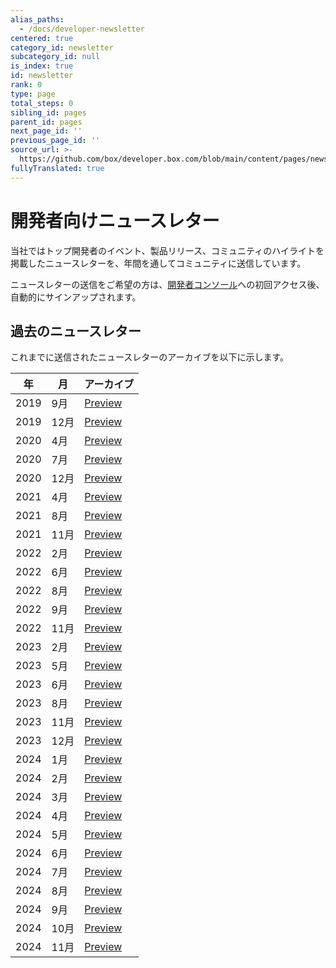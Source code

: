 ```yaml
---
alias_paths:
  - /docs/developer-newsletter
centered: true
category_id: newsletter
subcategory_id: null
is_index: true
id: newsletter
rank: 0
type: page
total_steps: 0
sibling_id: pages
parent_id: pages
next_page_id: ''
previous_page_id: ''
source_url: >-
  https://github.com/box/developer.box.com/blob/main/content/pages/newsletter/index.md
fullyTranslated: true
---
```

# 開発者向けニュースレター

当社ではトップ開発者のイベント、製品リリース、コミュニティのハイライトを掲載したニュースレターを、年間を通してコミュニティに送信しています。

ニュースレターの送信をご希望の方は、[開発者コンソール][dc]への初回アクセス後、自動的にサインアップされます。

## 過去のニュースレター

これまでに送信されたニュースレターのアーカイブを以下に示します。

| 年    | 月   | アーカイブ                        |
| ---- | --- | ---------------------------- |
| 2019 | 9月  | [Preview][download-2019-q3]  |
| 2019 | 12月 | [Preview][download-2019-q4]  |
| 2020 | 4月  | [Preview][download-2020-q1]  |
| 2020 | 7月  | [Preview][download-2020-q2]  |
| 2020 | 12月 | [Preview][download-2020-q4]  |
| 2021 | 4月  | [Preview][download-2021-q1]  |
| 2021 | 8月  | [Preview][download-2021-q3]  |
| 2021 | 11月 | [Preview][download-2021-q4]  |
| 2022 | 2月  | [Preview][download-2022-q1]  |
| 2022 | 6月  | [Preview][download-2022-q2]  |
| 2022 | 8月  | [Preview][download-2022-q3]  |
| 2022 | 9月  | [Preview][download-2022-se]  |
| 2022 | 11月 | [Preview][download-2022-q4]  |
| 2023 | 2月  | [Preview][download-2023-q1]  |
| 2023 | 5月  | [Preview][download-2023-q2]  |
| 2023 | 6月  | [Preview][download-2023-se]  |
| 2023 | 8月  | [Preview][download-2023-q3]  |
| 2023 | 11月 | [Preview][download-2023-q4]  |
| 2023 | 12月 | [Preview][download-2023-dec] |
| 2024 | 1月  | [Preview][download-2024-jan] |
| 2024 | 2月  | [Preview][download-2024-feb] |
| 2024 | 3月  | [Preview][download-2024-mar] |
| 2024 | 4月  | [Preview][download-2024-apr] |
| 2024 | 5月  | [Preview][download-2024-may] |
| 2024 | 6月  | [Preview][download-2024-jun] |
| 2024 | 7月  | [Preview][download-2024-jul] |
| 2024 | 8月  | [Preview][download-2024-aug] |
| 2024 | 9月  | [Preview][download-2024-sep] |
| 2024 | 10月 | [Preview][download-2024-oct] |
| 2024 | 11月 | [Preview][download-2024-nov] |

[dc]: https://cloud.app.box.com/developers/console

[download-2019-q3]: https://cloud.box.com/s/m7i1r21wudyl2cjnhotgvggou36w8rbx

[download-2019-q4]: https://cloud.box.com/s/55khsung9j7ypzf47uh5e47nwqqyn2gh

[download-2020-q1]: https://cloud.box.com/s/fal9cbf3072hkmq1d2me80e8rvxho3mo

[download-2020-q2]: https://cloud.box.com/s/gdspcda2me3lsa8b2n52ka5xwzypur2v

[download-2020-q4]: https://cloud.box.com/s/kt2cwk8ntj4no0j3ejk2wlzflcj3ori5

[download-2021-q1]: https://cloud.box.com/s/tskx1hdq1i3c7bwsc6d1eh7s3s52tfdc

[download-2021-q3]: https://cloud.box.com/s/wpy2nggmntwegdpju051lt3f7eqq9yyk

[download-2021-q4]: https://cloud.box.com/s/9nlst42j6cmaazoa9tly0vk7g6djoyrr

[download-2022-q1]: https://cloud.box.com/s/r4hntot5sml9vixanwfj3w8qjj44so2e

[download-2022-q2]: https://cloud.box.com/s/e9mavlgv13khwxerc23s5qxttvkyllsm

[download-2022-q3]: https://cloud.box.com/s/vbxxquykpqnba9hxs25cixqj1jnn2yk0

[download-2022-se]: https://cloud.box.com/s/hu1kzz0b2vq8oj92bppp6q81jww1vgf8

[download-2022-q4]: https://cloud.box.com/s/t78gw1xchnttuaj3hggq1lkas5nnn5hc

[download-2023-q1]: https://cloud.box.com/s/lv72h8po58pci946e3fxoknvr17wihuh

[download-2023-q2]: https://cloud.box.com/s/mjbim2keaxf5yalve6yxeihvttw749cq

[download-2023-se]: https://cloud.box.com/s/jgt1wos3weang3bbls8qxpwphxehrnhz

[download-2023-q3]: https://cloud.box.com/s/m479zexse7mbh1tx1et3hucmczc4dctc

[download-2023-q4]: https://cloud.box.com/s/jb2v270xqyn72se2yqmb5m09hd31gebp

[download-2023-dec]: https://cloud.box.com/s/rt0b6uif2xjw9fj8o409u4j2miarq4xr

[download-2024-jan]: https://cloud.box.com/s/wo8tyu8c4yzv5ednqt4hyu8cdczkeyag

[download-2024-feb]: https://cloud.box.com/s/u8ery7it0bh8apecb3rablbb04e29m4b

[download-2024-mar]: https://cloud.box.com/s/sg103gn31hfydf5in7cv6gwemk87ek2b

[download-2024-apr]: https://cloud.box.com/s/2bmiwunq2pxnee78l0c1wh755qmdwnjd

[download-2024-may]: https://cloud.box.com/s/wp63cq1o6qglsebhf740vix3cu4jiqbp

[download-2024-jun]: https://cloud.box.com/s/yoks42gesfqggwdbudj4pjjn9vcijcm4

[download-2024-jul]: https://cloud.box.com/s/0f2j426ylna441pcnv7gtpgaymsfrs8c

[download-2024-aug]: https://cloud.box.com/s/yo148etyhkg8q0qqdfzm88w73rp7z25o

[download-2024-sep]: https://cloud.box.com/s/00xnegyvme78z3ii95iehnl1grvm9qp0

[download-2024-oct]: https://cloud.box.com/s/etv2k77icxmt4jsfmb86g4tlubcohm2y

[download-2024-nov]: https://cloud.box.com/s/2lxixeatcg6tdmc5rchheit6mpw3r582
